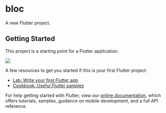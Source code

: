 # bloc

A new Flutter project.

## Getting Started

This project is a starting point for a Flutter application.

![](https://user-images.githubusercontent.com/43435727/61550958-858ac000-aa71-11e9-97a1-3e74000e711b.png)

A few resources to get you started if this is your first Flutter project:

- [Lab: Write your first Flutter app](https://flutter.dev/docs/get-started/codelab)
- [Cookbook: Useful Flutter samples](https://flutter.dev/docs/cookbook)

For help getting started with Flutter, view our 
[online documentation](https://flutter.dev/docs), which offers tutorials, 
samples, guidance on mobile development, and a full API reference.
